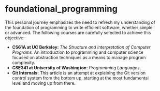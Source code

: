 # foundational_programming

This personal journey emphasizes the need to refresh my understanding of the foundation of programming to write efficient software, whether simple or advanced. The following courses are carefully selected to achieve this objective:

- **CS61A at UC Berkeley:** *The Structure and Interpretation of Computer Programs.* An introduction to programming and computer science focused on abstraction techniques as a means to manage program complexity.  
- **CSE341 at University of Washington:** *Programming Languages.*  
- **Git Internals:** This article is an attempt at explaining the Git version control system from the bottom up, starting at the most fundamental level and moving up from there.
